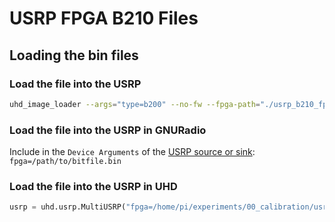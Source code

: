 # USRP FPGA B210 Files


## Loading the bin files


### Load the file into the USRP

```sh
uhd_image_loader --args="type=b200" --no-fw --fpga-path="./usrp_b210_fpga.bin"
```

### Load the file into the USRP in GNURadio

Include in the `Device Arguments` of the [USRP source or sink](https://wiki.gnuradio.org/index.php/USRP_Source): `fpga=/path/to/bitfile.bin`


### Load the file into the USRP in UHD

```python
usrp = uhd.usrp.MultiUSRP("fpga=/home/pi/experiments/00_calibration/usrp_b210_fpga.bin")
```
